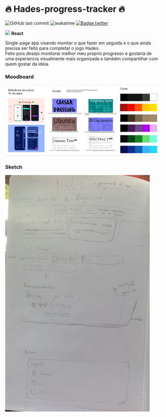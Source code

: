 # 🔥 Hades-progress-tracker 🔥

![GitHub last commit](https://img.shields.io/github/last-commit/aaneleh/hades-progress-tracker) ![wakatime](https://wakatime.com/badge/user/63a62ebf-02b8-40ab-b01b-99f672dace05/project/018b409a-b0fe-4958-b104-a506ca0f0260.svg) [![Badge twitter](https://img.shields.io/twitter/follow/helena_kurzzz)](https://twitter.com/helena_kurzzz)

<img width="20px" src="https://cdn.jsdelivr.net/gh/devicons/devicon/icons/react/react-original.svg" /> **React**  

Single-page app visando monitar o que fazer em seguida e o que ainda precisa ser feito para completar o jogo Hades.  
Feito pois desejo monitorar melhor meu proprio progresso e gostaria de uma experiencia visualmente mais organizada e também compartilhar com quem gostar da ideia.  

### Moodboard

![Moodboard](moodboard.png)


### Sketch 

![Sketch](sketch.png)